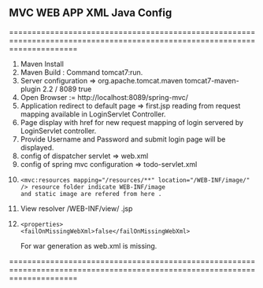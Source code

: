 ## MVC WEB APP XML Java Config ##
===========================================================================================================================
1. Maven Install
2. Maven Build : Command tomcat7:run.
3. Server configuration => 
			<plugin>
					<groupId>org.apache.tomcat.maven</groupId>
					<artifactId>tomcat7-maven-plugin</artifactId>
					<version>2.2</version>
					<configuration>
						<path>/</path>
						<port>8089</port>
						<contextReloadable>true</contextReloadable>
					</configuration>
				</plugin>
4. Open Browser := http://localhost:8089/spring-mvc/
5. Application redirect to default page => first.jsp reading from request mapping available in LoginServlet Controller.
6. Page display with href for new request mapping of login servered by LoginServlet controller.
7. Provide Username and Password and submit login page will be displayed.
8. config of dispatcher servlet => web.xml
9. config of spring mvc configuration => todo-servlet.xml
10. 	<mvc:resources mapping="/resources/**" location="/WEB-INF/image/" /> resource folder indicate WEB-INF/image
		and static image are refered from here .
11.   View resolver  <bean
        class="org.springframework.web.servlet.view.InternalResourceViewResolver">
        <property name="prefix">
            <value>/WEB-INF/view/</value>
        </property>
        <property name="suffix">
            <value>.jsp</value>
        </property>
    </bean>
12. 	<properties>
		<failOnMissingWebXml>false</failOnMissingWebXml>
	</properties> 
	For war generation as web.xml is missing.

===========================================================================================================================